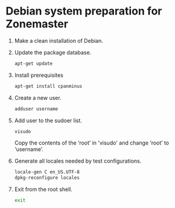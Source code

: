 # Debian system preparation for Zonemaster

1. Make a clean installation of Debian.

2. Update the package database.

   ```sh
   apt-get update
   ```

3. Install prerequisites

   ```sh
   apt-get install cpanminus
   ```

4. Create a new user.

   ```sh
   adduser username
   ```

5. Add user to the sudoer list.

   ```sh
   visudo
   ```

   Copy the contents of the ‘root’ in 'visudo' and change ‘root’ to ‘username’.

6. Generate all locales needed by test configurations.

   ```sh
   locale-gen C en_US.UTF-8
   dpkg-reconfigure locales
   ```

7. Exit from the root shell.

   ```sh
   exit
   ```
